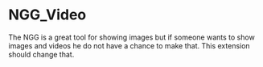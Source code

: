# NGG_Video
The NGG is a great tool for showing images but if someone wants to show images and videos he do not have a chance to make that. This extension should change that.
